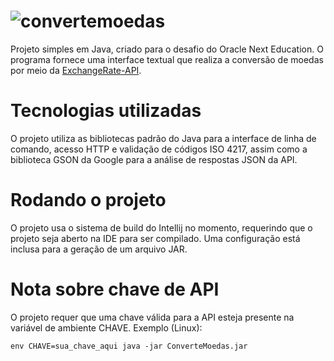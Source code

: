 # ![convertemoedas](https://github.com/user-attachments/assets/a1b63d18-4a45-4f49-9f88-c08fba545cd5)
Projeto simples em Java, criado para o desafio do Oracle Next Education.
O programa fornece uma interface textual que realiza a conversão de moedas por meio da
[ExchangeRate-API](https://exchangerate-api.com).

# Tecnologias utilizadas
O projeto utiliza as bibliotecas padrão do Java para a interface de linha de comando, acesso HTTP e validação de códigos
ISO 4217, assim como a biblioteca GSON da Google para a análise de respostas JSON da API.

# Rodando o projeto
O projeto usa o sistema de build do Intellij no momento, requerindo que o projeto seja aberto na IDE para ser compilado.
Uma configuração está inclusa para a geração de um arquivo JAR.

# Nota sobre chave de API
O projeto requer que uma chave válida para a API esteja presente na variável de ambiente CHAVE.
Exemplo (Linux):

```env CHAVE=sua_chave_aqui java -jar ConverteMoedas.jar```
